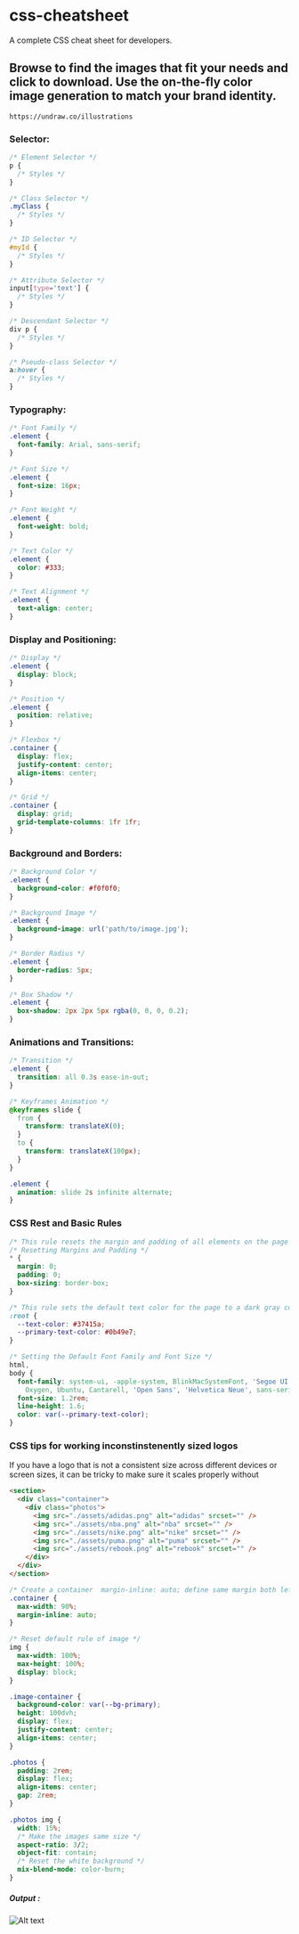 # css-cheatsheet

A complete CSS cheat sheet for developers.

## Browse to find the images that fit your needs and click to download. Use the on-the-fly color image generation to match your brand identity.
`https://undraw.co/illustrations`

### Selector:

```css
/* Element Selector */
p {
  /* Styles */
}

/* Class Selector */
.myClass {
  /* Styles */
}

/* ID Selector */
#myId {
  /* Styles */
}

/* Attribute Selector */
input[type='text'] {
  /* Styles */
}

/* Descendant Selector */
div p {
  /* Styles */
}

/* Pseudo-class Selector */
a:hover {
  /* Styles */
}
```

### Typography:

```css
/* Font Family */
.element {
  font-family: Arial, sans-serif;
}

/* Font Size */
.element {
  font-size: 16px;
}

/* Font Weight */
.element {
  font-weight: bold;
}

/* Text Color */
.element {
  color: #333;
}

/* Text Alignment */
.element {
  text-align: center;
}
```

### Display and Positioning:

```css
/* Display */
.element {
  display: block;
}

/* Position */
.element {
  position: relative;
}

/* Flexbox */
.container {
  display: flex;
  justify-content: center;
  align-items: center;
}

/* Grid */
.container {
  display: grid;
  grid-template-columns: 1fr 1fr;
}
```

### Background and Borders:

```css
/* Background Color */
.element {
  background-color: #f0f0f0;
}

/* Background Image */
.element {
  background-image: url('path/to/image.jpg');
}

/* Border Radius */
.element {
  border-radius: 5px;
}

/* Box Shadow */
.element {
  box-shadow: 2px 2px 5px rgba(0, 0, 0, 0.2);
}
```

### Animations and Transitions:

```css
/* Transition */
.element {
  transition: all 0.3s ease-in-out;
}

/* Keyframes Animation */
@keyframes slide {
  from {
    transform: translateX(0);
  }
  to {
    transform: translateX(100px);
  }
}

.element {
  animation: slide 2s infinite alternate;
}
```

### CSS Rest and Basic Rules

```css
/* This rule resets the margin and padding of all elements on the page to 0. It also sets the `box-sizing` property to `border-box`, which means that the width and height of an element will include its border.  */
/* Resetting Margins and Padding */
* {
  margin: 0;
  padding: 0;
  box-sizing: border-box;
}

/* This rule sets the default text color for the page to a dark gray color. It also sets the `--primary-text-color` variable to a blue color. This variable can be used to change the color of text throughout the page. */
:root {
  --text-color: #37415a;
  --primary-text-color: #0b49e7;
}

/* Setting the Default Font Family and Font Size */
html,
body {
  font-family: system-ui, -apple-system, BlinkMacSystemFont, 'Segoe UI', Roboto,
    Oxygen, Ubuntu, Cantarell, 'Open Sans', 'Helvetica Neue', sans-serif;
  font-size: 1.2rem;
  line-height: 1.6;
  color: var(--primary-text-color);
}
```

### CSS tips for working inconstinstenently sized logos

If you have a logo that is not a consistent size across different devices or screen sizes, it can be tricky to make sure it scales properly without <br>

```html
<section>
  <div class="container">
    <div class="photos">
      <img src="./assets/adidas.png" alt="adidas" srcset="" />
      <img src="./assets/nba.png" alt="nba" srcset="" />
      <img src="./assets/nike.png" alt="nike" srcset="" />
      <img src="./assets/puma.png" alt="puma" srcset="" />
      <img src="./assets/rebook.png" alt="rebook" srcset="" />
    </div>
  </div>
</section>
```

```css
/* Create a container  margin-inline: auto; define same margin both left and right */
.container {
  max-width: 90%;
  margin-inline: auto;
}

/* Reset default rule of image */
img {
  max-width: 100%;
  max-height: 100%;
  display: block;
}

.image-container {
  background-color: var(--bg-primary);
  height: 100dvh;
  display: flex;
  justify-content: center;
  align-items: center;
}

.photos {
  padding: 2rem;
  display: flex;
  align-items: center;
  gap: 2rem;
}

.photos img {
  width: 15%;
  /* Make the images same size */
  aspect-ratio: 3/2;
  object-fit: contain;
  /* Reset the white background */
  mix-blend-mode: color-burn;
}
```

##### Output :

![Alt text](image.png)
